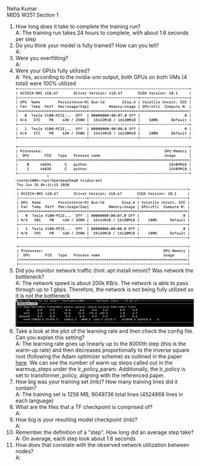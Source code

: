 Neha Kumar  
MIDS W251 Section 1

1. How long does it take to complete the training run?  
A: The training run takes 24 hours to complete, with about 1.6 seconds per step
2. Do you think your model is fully trained? How can you tell?  
A: 
3. Were you overfitting?  
A: 
4. Were your GPUs fully utilized?  
A: Yes, according to the nvidia-smi output, both GPUs on both VMs (4 total) were 100% utilized
![vm1](Images/gpu_util_vm1.png)
![vm2](Images/gpu_util_vm2.png)
5. Did you monitor network traffic (hint: apt install nmon)? Was network the bottleneck?  
A: The network speed is about 200k KB/s. The network is able to pass through up to 1 gbps. Therefore, the network is not being fully utilized so it is not the bottleneck
![nmon](Images/nmon.png)
6. Take a look at the plot of the learning rate and then check the config file. Can you explan this setting?  
A: The learning rate goes up linearly up to the 8000th step (this is the warm-up rate) and then decreases proportionally to the inverse square root (following the Adam optimizer scheme) as outlined in the paper [here](https://arxiv.org/pdf/1706.03762.pdf). We can see the number of warm up steps called out in the warmup_steps under the lr_policy_param. Additionally, the lr_policy is set to transformer_policy, aligning with the referenced paper.
7. How big was your training set (mb)? How many training lines did it contain?  
A: The training set is 1256 MB, 9049736 total lines (4524868 lines in each language)
8. What are the files that a TF checkpoint is comprised of?  
A: 
9. How big is your resulting model checkpoint (mb)?  
A:
10. Remember the definition of a "step". How long did an average step take?  
A: On average, each step took about 1.6 seconds
11. How does that correlate with the observed network utilization between nodes?  
A: 
